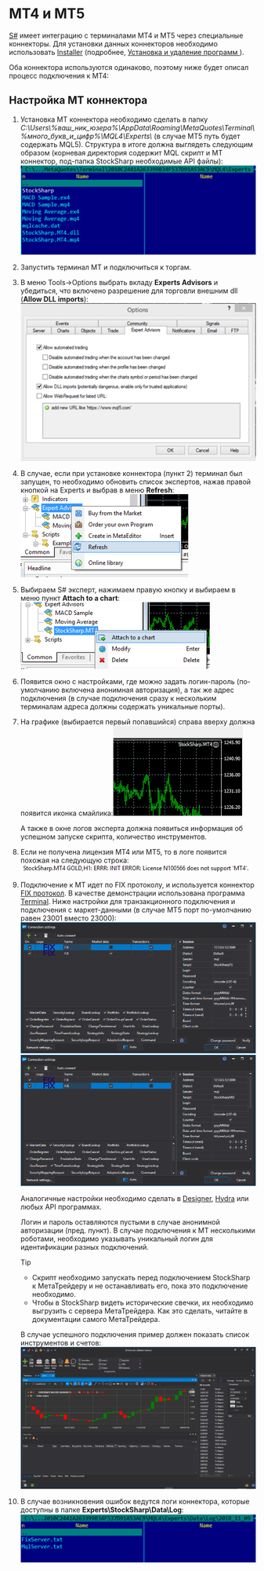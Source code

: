# MT4 и MT5

[S\#](StockSharpAbout.md) имеет интеграцию с терминалами MT4 и MT5 через специальные коннекторы. Для установки данных коннекторов необходимо использовать [Installer](SharpInstaller.md) (подробнее, [Установка и удаление программ ](Installer_installing_removing_programs.md)).

Оба коннектора используются одинаково, поэтому ниже будет описал процесс подключения к MT4:

## Настройка MT коннектора

1. Установка MT коннектора необходимо сделать в папку *C:\\Users\\%ваш\_ник\_юзера%\\AppData\\Roaming\\MetaQuotes\\Terminal\\%много\_букв\_и\_цифр%\\MQL4\\Experts\\* (в случае MT5 путь будет содержать MQL5). Структура в итоге должна выглядеть следующим образом (корневая директория содержит MQL скрипт и MT коннектор, под\-папка StockSharp необходимые API файлы):![MT 0](../images/MT_0.png)
2. Запустить терминал MT и подключиться к торгам.
3. В меню Tools\-\>Options выбрать вкладу **Experts Advisors** и убедиться, что включено разрешение для торговли внешним dll (**Allow DLL imports**):![MT 1](../images/MT_1.png)
4. В случае, если при установке коннектора (пункт 2) терминал был запущен, то необходимо обновить список экспертов, нажав правой кнопкой на Experts и выбрав в меню **Refresh**:![MT 2](../images/MT_2.png)
5. Выбираем S\# эксперт, нажимаем правую кнопку и выбираем в меню пункт **Attach to a chart**:![MT 3](../images/MT_3.png)
6. Появится окно с настройками, где можно задать логин\-пароль (по\-умолчанию включена анонимная авторизация), а так же адрес подключения (в случае подключения сразу к нескольким терминалам адреса должны содержать уникальные порты).
7. На графике (выбирается первый попавшийся) справа вверху должна появится иконка смайлика:![MT 4](../images/MT_4.png)

   А также в окне логов эксперта должна появиться информация об успешном запуске скрипта, количество инструментов.
8. Если не получена лицензия MT4 или MT5, то в логе появится похожая на следующую строка:![MT 5](../images/MT_5.png)
9. Подключение к МТ идет по FIX протоколу, и используется коннектор [FIX протокол](Fix.md). В качестве демонстрации использована программа [Terminal](Terminal.md). Ниже настройки для транзакционного подключения и подключения с маркет\-данными (в случае MT5 порт по\-умолчанию равен 23001 вместо 23000):![MT 6](../images/MT_6.png)![MT 7](../images/MT_7.png)

   Аналогичные настройки необходимо сделать в [Designer](Designer.md), [Hydra](Hydra.md) или любых API программах.

   Логин и пароль оставляются пустыми в случае анонимной авторизации (пред. пункт). В случае подключения к МТ несколькими роботами, необходимо указывать уникальный логин для идентификации разных подключений.

   > [!TIP]
   > - Скрипт необходимо запускать перед подключением StockSharp к МетаТрейдеру и не останавливать его, пока это подключение необходимо.  
   > - Чтобы в StockSharp видеть исторические свечки, их необходимо выгрузить с сервера МетаТрейдера. Как это сделать, читайте в документации самого МетаТрейдера.

   В случае успешного подключения пример должен показать список инструментов и счетов:![MT 8](../images/MT_8.png)
10. В случае возникновения ошибок ведутся логи коннектора, которые доступны в папке **Experts\\StockSharp\\Data\\Log**:![MT 9](../images/MT_9.png)
